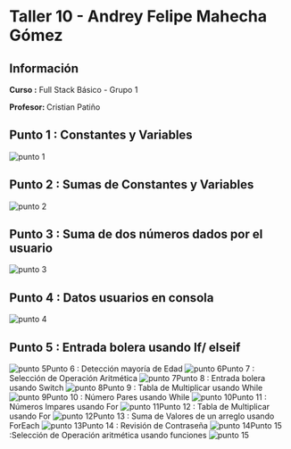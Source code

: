 <h1>Taller 10 - Andrey Felipe Mahecha Gómez</h1>

<h2>Información</h2>
<p><b>Curso :</b> Full Stack Básico - Grupo 1</p>
<p><b>Profesor: </b>Cristian Patiño</p>


<h2>Punto 1 : Constantes y Variables</h2>
<img src="./public/images/punto-1.png" alt="punto 1">

<h2>Punto 2 : Sumas de Constantes y Variables</h2>
<img src="./public/images/punto-2.png" alt="punto 2">

<h2>Punto 3 : Suma de dos números dados  por el usuario</h2>
<img src="./public/images/punto-3.png" alt="punto 3">

<h2>Punto 4 : Datos usuarios en consola</h2>
<img src="./public/images/punto-4.png" alt="punto 4">

<h2>Punto 5 : Entrada bolera usando If/ elseif</h2>
<img src="./public/images/punto-5.png" alt="punto 5"

<h2>Punto 6 : Detección mayoría de Edad</h2>
<img src="./public/images/punto-6.png" alt="punto 6"

<h2>Punto 7 : Selección de Operación Aritmética</h2>
<img src="./public/images/punto-7.png" alt="punto 7"

<h2>Punto 8 : Entrada bolera usando Switch</h2>
<img src="./public/images/punto-8.png" alt="punto 8"

<h2>Punto 9 : Tabla de Multiplicar usando While</h2>
<img src="./public/images/punto-9.png" alt="punto 9"

<h2>Punto 10 : Número Pares usando While</h2>
<img src="./public/images/punto-10.png" alt="punto 10"

<h2>Punto 11 : Números Impares usando For</h2>
<img src="./public/images/punto-11.png" alt="punto 11"

<h2>Punto 12 : Tabla de Multiplicar usando For</h2>
<img src="./public/images/punto-12.png" alt="punto 12"

<h2>Punto 13 : Suma de Valores de un arreglo usando ForEach</h2>
<img src="./public/images/punto-13.png" alt="punto 13"

<h2>Punto 14 : Revisión de Contraseña</h2>
<img src="./public/images/punto-14.png" alt="punto 14"

<h2>Punto 15 :Selección de Operación aritmética usando funciones</h2>
<img src="./public/images/punto-15.png" alt="punto 15"